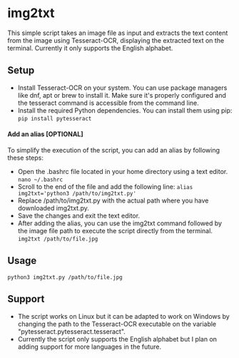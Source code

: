# img2txt
 This simple script takes an image file as input and extracts the text content from the image using Tesseract-OCR, displaying the extracted text on the terminal. Currently it only supports the English alphabet.

 ## Setup
 - Install Tesseract-OCR on your system. You can use package managers like dnf, apt or brew to install it. Make sure it's properly configured and the tesseract command is accessible from the command line.
 - Install the required Python dependencies. You can install them using pip: ```pip install pytesseract ```
#### Add an alias [OPTIONAL]
 To simplify the execution of the script, you can add an alias by following these steps:
 - Open the .bashrc file located in your home directory using a text editor. ```nano ~/.bashrc```
 - Scroll to the end of the file and add the following line: ```alias img2txt='python3 /path/to/img2txt.py'```
 - Replace /path/to/img2txt.py with the actual path where you have downloaded img2txt.py.
 - Save the changes and exit the text editor.
 - After adding the alias, you can use the img2txt command followed by the image file path to execute the script directly from the terminal. ```img2txt /path/to/file.jpg```
 
 ## Usage
 ```python3 img2txt.py /path/to/file.jpg```

 ## Support
 - The script works on Linux but it can be adapted to work on Windows by changing the path to the Tesseract-OCR executable on the variable "pytesseract.pytesseract.tesseract".
 - Currently the script only supports the English alphabet but I plan on adding support for more languages in the future.  
